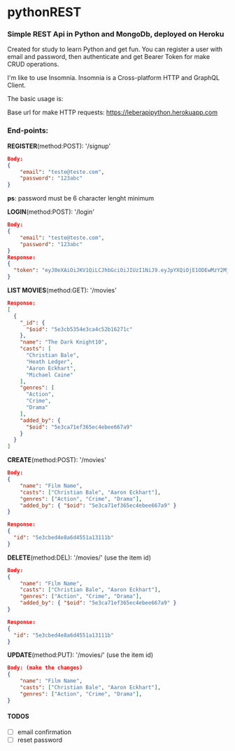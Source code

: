 # pythonREST
### Simple REST Api in Python and MongoDb, deployed on Heroku

Created for study to learn Python and get fun.
You can register a user with email and password, then authenticate and get Bearer Token for make CRUD operations.

I'm like to use Insomnia.
Insomnia is a Cross-platform HTTP and GraphQL Client.

The basic usage is:

Base url for make HTTP requests: https://leberapipython.herokuapp.com

### End-points:

**REGISTER**(method:POST): '/signup'

```json
Body:
{
    "email": "teste@teste.com",
    "password": "123abc"
}
```
**ps**: password must be 6 character lenght minimum

**LOGIN**(method:POST): '/login'

```json
Body:
{
    "email": "teste@teste.com",
    "password": "123abc"
}
Response:
{
  "token": "eyJ0eXAiOiJKV1QiLCJhbGciOiJIUzI1NiJ9.eyJpYXQiOjE1ODEwMzY2MjcsIm5iZiI6MTU4MTAzNjYyNywianRpIjoiMTIzZGE5YTgtYmZkMy00ZjkyLTk2NjQtNDc4ODJmNDk1NWNkIiwiZXhwIjoxNTgzNjI4NjI3LCJpZGVudGl0eSI6IjVlM2NhNzFlZjM2NWVjNGViZWU2NjdhOSIsImZyZXNoIjpmYWxzZSwidHlwZSI6ImFjY2VzcyJ9.MFhqaVkOog1nq-6Fp3QIgT4J1UedPklmAtrdfLeWma4"
}
```

**LIST MOVIES**(method:GET): '/movies'

```json
Response:
[
  {
    "_id": {
      "$oid": "5e3cb5354e3ca4c52b16271c"
    },
    "name": "The Dark Knight10",
    "casts": [
      "Christian Bale",
      "Heath Ledger",
      "Aaron Eckhart",
      "Michael Caine"
    ],
    "genres": [
      "Action",
      "Crime",
      "Drama"
    ],
    "added_by": {
      "$oid": "5e3ca71ef365ec4ebee667a9"
    }
  }
]
```

**CREATE**(method:POST): '/movies'

```json
Body:
{
    "name": "Film Name",
    "casts": ["Christian Bale", "Aaron Eckhart"],
    "genres": ["Action", "Crime", "Drama"],
    "added_by": { "$oid": "5e3ca71ef365ec4ebee667a9" }
}

Response:
{
  "id": "5e3cbed4e8a6d4551a13111b"
}
```

**DELETE**(method:DEL): '/movies/<id>' (use the item id)

```json
Body:
{
    "name": "Film Name",
    "casts": ["Christian Bale", "Aaron Eckhart"],
    "genres": ["Action", "Crime", "Drama"],
    "added_by": { "$oid": "5e3ca71ef365ec4ebee667a9" }
}

Response:
{
  "id": "5e3cbed4e8a6d4551a13111b"
}
```

**UPDATE**(method:PUT): '/movies/<id>' (use the item id)

```json
Body: (make the changes)
{
    "name": "Film Name",
    "casts": ["Christian Bale", "Aaron Eckhart"],
    "genres": ["Action", "Crime", "Drama"],
}
```

#### TODOS
- [ ] email confirmation
- [ ] reset password
